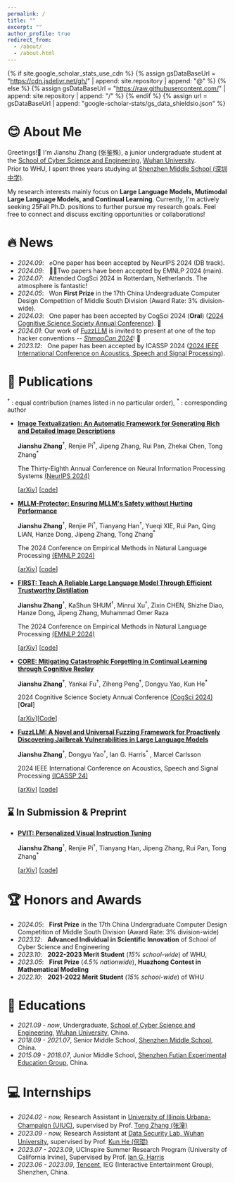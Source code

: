 ```yaml
---
permalink: /
title: ""
excerpt: ""
author_profile: true
redirect_from: 
  - /about/
  - /about.html
---
```


{% if site.google_scholar_stats_use_cdn %}
{% assign gsDataBaseUrl = "https://cdn.jsdelivr.net/gh/" | append: site.repository | append: "@" %}
{% else %}
{% assign gsDataBaseUrl = "https://raw.githubusercontent.com/" | append: site.repository | append: "/" %}
{% endif %}
{% assign url = gsDataBaseUrl | append: "google-scholar-stats/gs_data_shieldsio.json" %}

<span class='anchor' id='about-me'></span>

# 😊 About Me

Greetings!👋
I'm Jianshu Zhang (张鉴殊), a junior undergraduate student at the [School of Cyber Science and Engineering](http://cse.whu.edu.cn/index.htm), [Wuhan University](https://www.whu.edu.cn/).  
Prior to WHU, I spent three years studying at [Shenzhen Middle School (深圳中学)](https://www.shenzhong.net/). 

My research interests mainly focus on **Large Language Models, Mutimodal Large Language Models, and Continual Learning**. 
Currently, I'm actively seeking 25Fall Ph.D. positions to further pursue my research goals. Feel free to connect and discuss exciting opportunities or collaborations!




<!-- # 🔬 Research Interest -->




# 🔥 News
- *2024.09*: &nbsp; ✊One paper has been accepted by NeurIPS 2024 (DB track).
- *2024.09*: &nbsp; 👏👏Two papers have been accepted by EMNLP 2024 (main).
- *2024.07*: &nbsp; Attended CogSci 2024 in Rotterdam, Netherlands. The atmosphere is fantastic!
- *2024.05*: &nbsp; Won **First Prize** in the 17th China Undergraduate Computer Design Competition of Middle South Division (Award Rate: 3% division-wide).
- *2024.03*: &nbsp; One paper has been accepted by CogSci 2024 (**Oral**) ([2024 Cognitive Science Society Annual Conference](https://cognitivesciencesociety.org/cogsci-2024/)). 🙌
- *2024.01*: Our work of [FuzzLLM](https://arxiv.org/abs/2309.05274) is invited to present at one of the top hacker conventions -- [*ShmooCon 2024*](https://www.shmoocon.org/speakers/#fuzzllm)! 👀
- *2023.12*: &nbsp; One paper has been accepted by ICASSP 2024 ([2024 IEEE International Conference on Acoustics, Speech and Signal Processing](https://2024.ieeeicassp.org/)).



# 📝 Publications 
<sup>&dagger;</sup> : equal contribution (names listed in no particular order), <sup>*</sup> : corresponding author

- [**Image Textualization: An Automatic Framework for Generating Rich and Detailed Image Descriptions**](https://arxiv.org/pdf/2406.07502) 

  **Jianshu Zhang**<sup>&dagger;</sup>, Renjie Pi<sup>&dagger;</sup>, Jipeng Zhang, Rui Pan, Zhekai Chen, Tong Zhang<sup>*</sup> 

  The Thirty-Eighth Annual Conference on Neural Information Processing Systems [(NeurIPS 2024)](https://nips.cc/Conferences/2024)

  [[arXiv](https://arxiv.org/pdf/2406.07502)] [[code](https://github.com/sterzhang/image-textualization)]

- [**MLLM-Protector: Ensuring MLLM's Safety without Hurting Performance**](https://arxiv.org/pdf/2401.02906) 

  **Jianshu Zhang**<sup>&dagger;</sup>, Renjie Pi<sup>&dagger;</sup>, Tianyang Han<sup>&dagger;</sup>, Yueqi XIE, Rui Pan, Qing LIAN, Hanze Dong, Jipeng Zhang, Tong Zhang<sup>*</sup> 

  The 2024 Conference on Empirical Methods in Natural Language Processing [(EMNLP 2024)](https://2024.emnlp.org/) 

  [[arXiv](https://arxiv.org/pdf/2401.02906)] [[code](https://github.com/pipilurj/MLLM-protector)]

- [**FIRST: Teach A Reliable Large Language Model Through Efficient Trustworthy Distillation**]()

  **Jianshu Zhang**<sup>&dagger;</sup>, KaShun SHUM<sup>&dagger;</sup>, Minrui Xu<sup>&dagger;</sup>, Zixin CHEN, Shizhe Diao, Hanze Dong, Jipeng Zhang, Muhammad Omer Raza 

  The 2024 Conference on Empirical Methods in Natural Language Processing [(EMNLP 2024)](https://2024.emnlp.org/)  

  [[arXiv](https://arxiv.org/pdf/2408.12168)] [[code](https://github.com/sterzhang/FIRST)]

- [**CORE: Mitigating Catastrophic Forgetting in Continual Learning through Cognitive Replay**](https://arxiv.org/abs/2402.01348) 

  **Jianshu Zhang**<sup>&dagger;</sup>, Yankai Fu<sup>&dagger;</sup>, Ziheng Peng<sup>&dagger;</sup>, Dongyu Yao, Kun He<sup>*</sup>

  2024 Cognitive Science Society Annual Conference [(CogSci 2024)](https://cognitivesciencesociety.org/cogsci-2024/) [**Oral**] 
  
  [[arXiv](https://arxiv.org/abs/2402.01348)][[Code](https://github.com/sterzhang/CORE)]

- [**FuzzLLM: A Novel and Universal Fuzzing Framework for Proactively Discovering Jailbreak Vulnerabilities in Large Language Models**](https://ieeexplore.ieee.org/document/10448041)

  **Jianshu Zhang**<sup>&dagger;</sup>, Dongyu Yao<sup>&dagger;</sup>, Ian G. Harris<sup>*</sup> , Marcel Carlsson

  
  2024 IEEE International Conference on Acoustics, Speech and Signal Processing [(ICASSP 24)](https://cmsworkshops.com/ICASSP2024/papers/accepted_papers.php) 
  
  [[arXiv](https://arxiv.org/abs/2309.05274)] [[code](https://github.com/sterzhang/FuzzLLM)]


## ⌛️ In Submission & Preprint

  - [**PVIT: Personalized Visual Instruction Tuning**]() 

    **Jianshu Zhang**<sup>&dagger;</sup>, Renjie Pi<sup>&dagger;</sup>, Tianyang Han, Jipeng Zhang, Rui Pan, Tong Zhang<sup>*</sup> 

    [[arXiv]()] [[code](https://github.com/sterzhang/PVIT)]




 
  
  


# 🏆 Honors and Awards
- *2024.05*: &nbsp; **First Prize** in the 17th China Undergraduate Computer Design Competition of Middle South Division (Award Rate: 3% division-wide)
- *2023.12*: &nbsp; **Advanced Individual in Scientific Innovation** of School of Cyber Science and Engineering
- *2023.10*: &nbsp; **2022-2023 Merit Student** (*15% school-wide*) of WHU, 
- *2023.05*: &nbsp; **First Prize** (*4.5% nationwide*), **Huazhong Contest in Mathematical Modeling**
- *2022.10*: &nbsp; **2021-2022 Merit Student** (*15% school-wide*) of WHU



# 📖 Educations
- *2021.09 - now*, Undergraduate, [School of Cyber Science and Engineering](http://cse.whu.edu.cn/index.htm), [Wuhan University](https://www.whu.edu.cn/), China. 
- *2018.09 - 2021.07*, Senior Middle School, [Shenzhen Middle School](https://www.shenzhong.net/), China.
- *2015.09 - 2018.07*, Junior Middle School,  [Shenzhen Futian Experimental Education Group](https://qxwy.szftedu.cn/), China.



# 💻 Internships
- *2024.02 - now,* Research Assistant in [University of Illinois Urbana-Champaign (UIUC)](https://illinois.edu/), supervised by Prof. [Tong Zhang (张潼)](https://tongzhang-ml.org/)
- *2023.09 - now,* Research Assistant at [Data Security Lab, Wuhan University](https://datasec.whu.edu.cn/), supervised by Prof. [Kun He (何琨)](https://cse.whu.edu.cn/info/1262/3298.htm)
- *2023.07 - 2023.09*, UCInspire Summer Research Program (University of California Irvine), Supervised by Prof. [Ian G. Harris](https://www.ics.uci.edu/~harris/index.html)
- *2023.06 - 2023.09*, [Tencent](https://www.tencent.com/zh-cn/index.html), IEG (Interactive Entertainment Group), Shenzhen, China.



